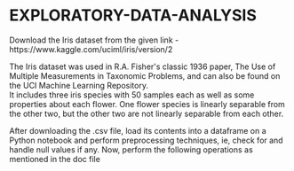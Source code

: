 # EXPLORATORY-DATA-ANALYSIS
<p>Download the Iris dataset from the given link - https://www.kaggle.com/uciml/iris/version/2</p>
<p>The Iris dataset was used in R.A. Fisher's classic 1936 paper, The Use of Multiple Measurements in Taxonomic Problems, and can also be found on the UCI Machine Learning Repository.<br>
It includes three iris species with 50 samples each as well as some properties about each flower. One flower species is linearly separable from the other two, but the other two are not linearly separable from each other.
</p>
<p>After downloading the .csv file, load its contents into a dataframe on a Python notebook and perform preprocessing techniques, ie, check for and handle null values if any. Now, perform the following operations as mentioned in the doc file</p>
